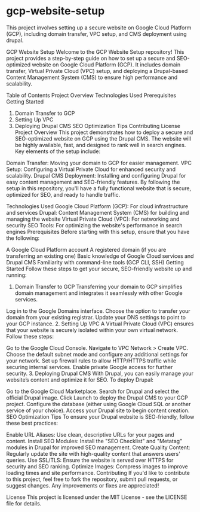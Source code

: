 # gcp-website-setup
This project involves setting up a secure website on Google Cloud Platform (GCP), including domain transfer, VPC setup, and CMS deployment using drupal.

GCP Website Setup
Welcome to the GCP Website Setup repository! This project provides a step-by-step guide on how to set up a secure and SEO-optimized website on Google Cloud Platform (GCP). It includes domain transfer, Virtual Private Cloud (VPC) setup, and deploying a Drupal-based Content Management System (CMS) to ensure high performance and scalability.

Table of Contents
Project Overview
Technologies Used
Prerequisites
Getting Started
1. Domain Transfer to GCP
2. Setting Up VPC
3. Deploying Drupal CMS
SEO Optimization Tips
Contributing
License
Project Overview
This project demonstrates how to deploy a secure and SEO-optimized website on GCP using the Drupal CMS. The website will be highly available, fast, and designed to rank well in search engines. Key elements of the setup include:

Domain Transfer: Moving your domain to GCP for easier management.
VPC Setup: Configuring a Virtual Private Cloud for enhanced security and scalability.
Drupal CMS Deployment: Installing and configuring Drupal for easy content management and SEO-friendly features.
By following the setup in this repository, you'll have a fully functional website that is secure, optimized for SEO, and ready to handle traffic.

Technologies Used
Google Cloud Platform (GCP): For cloud infrastructure and services
Drupal: Content Management System (CMS) for building and managing the website
Virtual Private Cloud (VPC): For networking and security
SEO Tools: For optimizing the website's performance in search engines
Prerequisites
Before starting with this setup, ensure that you have the following:

A Google Cloud Platform account
A registered domain (if you are transferring an existing one)
Basic knowledge of Google Cloud services and Drupal CMS
Familiarity with command-line tools (GCP CLI, SSH)
Getting Started
Follow these steps to get your secure, SEO-friendly website up and running:

1. Domain Transfer to GCP
Transferring your domain to GCP simplifies domain management and integrates it seamlessly with other Google services.

Log in to the Google Domains interface.
Choose the option to transfer your domain from your existing registrar.
Update your DNS settings to point to your GCP instance.
2. Setting Up VPC
A Virtual Private Cloud (VPC) ensures that your website is securely isolated within your own virtual network. Follow these steps:

Go to the Google Cloud Console.
Navigate to VPC Network > Create VPC.
Choose the default subnet mode and configure any additional settings for your network.
Set up firewall rules to allow HTTP/HTTPS traffic while securing internal services.
Enable private Google access for further security.
3. Deploying Drupal CMS
With Drupal, you can easily manage your website’s content and optimize it for SEO. To deploy Drupal:

Go to the Google Cloud Marketplace.
Search for Drupal and select the official Drupal image.
Click Launch to deploy the Drupal CMS to your GCP project.
Configure the database (either using Google Cloud SQL or another service of your choice).
Access your Drupal site to begin content creation.
SEO Optimization Tips
To ensure your Drupal website is SEO-friendly, follow these best practices:

Enable URL Aliases: Use clean, descriptive URLs for your pages and content.
Install SEO Modules: Install the "SEO Checklist" and "Metatag" modules in Drupal for improved SEO management.
Create Quality Content: Regularly update the site with high-quality content that answers users' queries.
Use SSL/TLS: Ensure the website is served over HTTPS for security and SEO ranking.
Optimize Images: Compress images to improve loading times and site performance.
Contributing
If you'd like to contribute to this project, feel free to fork the repository, submit pull requests, or suggest changes. Any improvements or fixes are appreciated!

License
This project is licensed under the MIT License - see the LICENSE file for details.
